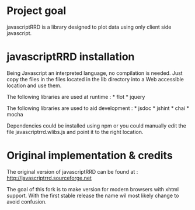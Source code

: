 Project goal
============

javascriptRRD is a library designed to plot data using only client side javascript.

javascriptRRD installation
==========================

Being Javascript an interpreted language, no compilation is needed. Just copy the files in the files located in the lib directory into a Web accessible location and use them.

The following libraries are used at runtime :
	* flot
	* jquery
	 
The following libraries are used to aid development :
	* jsdoc
	* jshint
	* chai
	* mocha

Dependencies could be installed using npm or you could manually edit the file javascriptrrd.wlibs.js and point it to the right location. 

Original implementation & credits
=================================

The original version of javascriptRRD can be found at : http://javascriptrrd.sourceforge.net

The goal of this fork is to make version for modern browsers with xhtml support. With the first stable release the name wil most likely change to avoid confusion.
